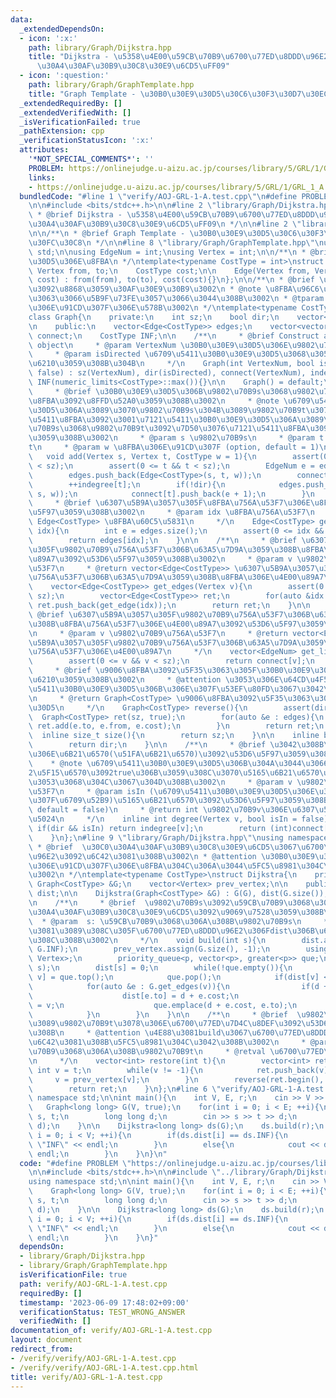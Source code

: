 ```yaml
---
data:
  _extendedDependsOn:
  - icon: ':x:'
    path: library/Graph/Dijkstra.hpp
    title: "Dijkstra - \u5358\u4E00\u59CB\u70B9\u6700\u77ED\u8DDD\u96E2\uFF08\u30C0\
      \u30A4\u30AF\u30B9\u30C8\u30E9\u6CD5\uFF09"
  - icon: ':question:'
    path: library/Graph/GraphTemplate.hpp
    title: "Graph Template - \u30B0\u30E9\u30D5\u30C6\u30F3\u30D7\u30EC\u30FC\u30C8"
  _extendedRequiredBy: []
  _extendedVerifiedWith: []
  _isVerificationFailed: true
  _pathExtension: cpp
  _verificationStatusIcon: ':x:'
  attributes:
    '*NOT_SPECIAL_COMMENTS*': ''
    PROBLEM: https://onlinejudge.u-aizu.ac.jp/courses/library/5/GRL/1/GRL_1_A
    links:
    - https://onlinejudge.u-aizu.ac.jp/courses/library/5/GRL/1/GRL_1_A
  bundledCode: "#line 1 \"verify/AOJ-GRL-1-A.test.cpp\"\n#define PROBLEM \"https://onlinejudge.u-aizu.ac.jp/courses/library/5/GRL/1/GRL_1_A\"\
    \n\n#include <bits/stdc++.h>\n\n#line 2 \"library/Graph/Dijkstra.hpp\"\n\n/**\n\
    \ * @brief Dijkstra - \u5358\u4E00\u59CB\u70B9\u6700\u77ED\u8DDD\u96E2\uFF08\u30C0\
    \u30A4\u30AF\u30B9\u30C8\u30E9\u6CD5\uFF09\n */\n\n#line 2 \"library/Graph/GraphTemplate.hpp\"\
    \n\n/**\n * @brief Graph Template - \u30B0\u30E9\u30D5\u30C6\u30F3\u30D7\u30EC\
    \u30FC\u30C8\n */\n\n#line 8 \"library/Graph/GraphTemplate.hpp\"\nusing namespace\
    \ std;\n\nusing EdgeNum = int;\nusing Vertex = int;\n\n/**\n * @brief \u30B0\u30E9\
    \u30D5\u306E\u8FBA\n */\ntemplate<typename CostType = int>\nstruct Edge{\n   \
    \ Vertex from, to;\n    CostType cost;\n\n    Edge(Vertex from, Vertex to, CostType\
    \ cost) : from(from), to(to), cost(cost){}\n};\n\n/**\n * @brief \u30B0\u30E9\u30D5\
    \u3092\u8868\u3059\u30AF\u30E9\u30B9\u3002\n * @note \u8FBA\u96C6\u5408\u306B\u3088\
    \u3063\u3066\u5B9F\u73FE\u3057\u3066\u3044\u308B\u3002\n * @tparam CostType \u8FBA\
    \u306E\u91CD\u307F\u306E\u578B\u3002\n */\ntemplate<typename CostType = int>\n\
    class Graph{\n    private:\n    int sz;\n    bool dir;\n    vector<int> indegree;\n\
    \n    public:\n    vector<Edge<CostType>> edges;\n    vector<vector<EdgeNum>>\
    \ connect;\n    CostType INF;\n\n    /**\n     * @brief Construct a new Graph\
    \ object\n     * @param VertexNum \u30B0\u30E9\u30D5\u306E\u9802\u70B9\u6570\n\
    \     * @param isDirected \u6709\u5411\u30B0\u30E9\u30D5\u3068\u3057\u3066\u4F5C\
    \u6210\u3059\u308B\u304B\n     */\n    Graph(int VertexNum, bool isDirected =\
    \ false) : sz(VertexNum), dir(isDirected), connect(VertexNum), indegree(VertexNum),\
    \ INF(numeric_limits<CostType>::max()){}\n\n    Graph() = default;\n\n    /**\n\
    \     * @brief \u30B0\u30E9\u30D5\u306B\u9802\u70B9s\u3068\u9802\u70B9t\u9593\u306E\
    \u8FBA\u3092\u8FFD\u52A0\u3059\u308B\u3002\n     * @note \u6709\u5411\u30B0\u30E9\
    \u30D5\u306A\u3089\u3070\u9802\u70B9s\u304B\u3089\u9802\u70B9t\u3078\u306E\u6709\
    \u5411\u8FBA\u3092\u3001\u7121\u5411\u30B0\u30E9\u30D5\u306A\u3089\u3070\u9802\
    \u70B9s\u3068\u9802\u70B9t\u3092\u7D50\u3076\u7121\u5411\u8FBA\u3092\u8FFD\u52A0\
    \u3059\u308B\u3002\n     * @param s \u9802\u70B9s\n     * @param t \u9802\u70B9\
    t\n     * @param w \u8FBA\u306E\u91CD\u307F (option, default = 1)\n     */\n \
    \   void add(Vertex s, Vertex t, CostType w = 1){\n        assert(0 <= s && s\
    \ < sz);\n        assert(0 <= t && t < sz);\n        EdgeNum e = edges.size();\n\
    \        edges.push_back(Edge<CostType>(s, t, w));\n        connect[s].push_back(e);\n\
    \        ++indegree[t];\n        if(!dir){\n            edges.push_back(Edge<CostType>(t,\
    \ s, w));\n            connect[t].push_back(e + 1);\n        }\n    }\n\n    /**\n\
    \     * @brief \u6307\u5B9A\u3057\u305F\u8FBA\u756A\u53F7\u306E\u8FBA\u3092\u53D6\
    \u5F97\u3059\u308B\u3002\n     * @param idx \u8FBA\u756A\u53F7\n     * @return\
    \ Edge<CostType> \u8FBA\u60C5\u5831\n     */\n    Edge<CostType> get_edge(EdgeNum\
    \ idx){\n        int e = edges.size();\n        assert(0 <= idx && idx < e);\n\
    \        return edges[idx];\n    }\n\n    /**\n     * @brief \u6307\u5B9A\u3057\
    \u305F\u9802\u70B9\u756A\u53F7\u306B\u63A5\u7D9A\u3059\u308B\u8FBA\u306E\u4E00\
    \u89A7\u3092\u53D6\u5F97\u3059\u308B\u3002\n     * @param v \u9802\u70B9\u756A\
    \u53F7\n     * @return vector<Edge<CostType>> \u6307\u5B9A\u3057\u305F\u9802\u70B9\
    \u756A\u53F7\u306B\u63A5\u7D9A\u3059\u308B\u8FBA\u306E\u4E00\u89A7\n     */\n\
    \    vector<Edge<CostType>> get_edges(Vertex v){\n        assert(0 <= v && v <\
    \ sz);\n        vector<Edge<CostType>> ret;\n        for(auto &idx : connect[v])\
    \ ret.push_back(get_edge(idx));\n        return ret;\n    }\n\n    /**\n     *\
    \ @brief \u6307\u5B9A\u3057\u305F\u9802\u70B9\u756A\u53F7\u306B\u63A5\u7D9A\u3059\
    \u308B\u8FBA\u756A\u53F7\u306E\u4E00\u89A7\u3092\u53D6\u5F97\u3059\u308B\u3002\
    \n     * @param v \u9802\u70B9\u756A\u53F7\n     * @return vector<EdgeNum> \u6307\
    \u5B9A\u3057\u305F\u9802\u70B9\u756A\u53F7\u306B\u63A5\u7D9A\u3059\u308B\u8FBA\
    \u756A\u53F7\u306E\u4E00\u89A7\n     */\n    vector<EdgeNum> get_list(Vertex v){\n\
    \        assert(0 <= v && v < sz);\n        return connect[v];\n    }\n\n    /**\n\
    \     * @brief \u9006\u8FBA\u3092\u5F35\u3063\u305F\u30B0\u30E9\u30D5\u3092\u4F5C\
    \u6210\u3059\u308B\u3002\n     * @attention \u3053\u306E\u64CD\u4F5C\u306F\u6709\
    \u5411\u30B0\u30E9\u30D5\u306B\u306E\u307F\u53EF\u80FD\u3067\u3042\u308B\u3002\
    \n     * @return Graph<CostType> \u9006\u8FBA\u3092\u5F35\u3063\u305F\u30B0\u30E9\
    \u30D5\n     */\n    Graph<CostType> reverse(){\n        assert(dir);\n      \
    \  Graph<CostType> ret(sz, true);\n        for(auto &e : edges){\n           \
    \ ret.add(e.to, e.from, e.cost);\n        }\n        return ret;\n    }\n\n  \
    \  inline size_t size(){\n        return sz;\n    }\n\n    inline bool directed(){\n\
    \        return dir;\n    }\n\n    /**\n     * @brief \u3042\u308B\u9802\u70B9\
    \u306E\u6B21\u6570(\u51FA\u6B21\u6570)\u3092\u53D6\u5F97\u3059\u308B\u3002\n \
    \    * @note \u6709\u5411\u30B0\u30E9\u30D5\u306B\u304A\u3044\u3066\u3001\u7B2C\
    2\u5F15\u6570\u3092true\u306B\u3059\u308C\u3070\u5165\u6B21\u6570\u3092\u5F97\u308B\
    \u3053\u3068\u304C\u3067\u304D\u308B\u3002\n     * @param v \u9802\u70B9\u756A\
    \u53F7\n     * @param isIn (\u6709\u5411\u30B0\u30E9\u30D5\u306E\u3068\u304D\u306E\
    \u307F\u6709\u52B9)\u5165\u6B21\u6570\u3092\u53D6\u5F97\u3059\u308B\u304B (option,\
    \ default = false)\n     * @return int \u9802\u70B9v\u306E\u6307\u5B9A\u3057\u305F\
    \u5024\n     */\n    inline int degree(Vertex v, bool isIn = false){\n       \
    \ if(dir && isIn) return indegree[v];\n        return (int)connect[v].size();\n\
    \    }\n};\n#line 9 \"library/Graph/Dijkstra.hpp\"\nusing namespace std;\n\n/**\n\
    \ * @brief  \u30C0\u30A4\u30AF\u30B9\u30C8\u30E9\u6CD5\u3067\u6700\u77ED\u8DDD\
    \u96E2\u3092\u6C42\u3081\u308B\u3002\n * @attention \u30B0\u30E9\u30D5\u306B\u8CA0\
    \u306E\u91CD\u307F\u306E\u8FBA\u304C\u306A\u3044\u5FC5\u8981\u304C\u3042\u308B\
    \u3002\n */\ntemplate<typename CostType>\nstruct Dijkstra{\n    private:\n   \
    \ Graph<CostType> &G;\n    vector<Vertex> prev_vertex;\n\n    public:\n    vector<CostType>\
    \ dist;\n\n    Dijkstra(Graph<CostType> &G) : G(G), dist(G.size()), prev_vertex(G.size()){}\n\
    \n    /**\n     * @brief  \u9802\u70B9s\u3092\u59CB\u70B9\u3068\u3057\u3066\u30C0\
    \u30A4\u30AF\u30B9\u30C8\u30E9\u6CD5\u3092\u9069\u7528\u3059\u308B\u3002\n   \
    \  * @param  s: \u59CB\u70B9\u3068\u306A\u308B\u9802\u70B9s\n     * @note   \u6C42\
    \u3081\u3089\u308C\u305F\u6700\u77ED\u8DDD\u96E2\u306Fdist\u306B\u683C\u7D0D\u3055\
    \u308C\u308B\u3002\n     */\n    void build(int s){\n        dist.assign(G.size(),\
    \ G.INF);\n        prev_vertex.assign(G.size(), -1);\n        using p = pair<CostType,\
    \ Vertex>;\n        priority_queue<p, vector<p>, greater<p>> que;\n        que.emplace(0,\
    \ s);\n        dist[s] = 0;\n        while(!que.empty()){\n            auto [d,\
    \ v] = que.top();\n            que.pop();\n            if(dist[v] < d) continue;\n\
    \            for(auto &e : G.get_edges(v)){\n                if(d + e.cost < dist[e.to]){\n\
    \                    dist[e.to] = d + e.cost;\n                    prev_vertex[e.to]\
    \ = v;\n                    que.emplace(d + e.cost, e.to);\n                }\n\
    \            }\n        }\n    }\n\n    /**\n     * @brief  \u9802\u70B9s\u304B\
    \u3089\u9802\u70B9t\u3078\u306E\u6700\u77ED\u7D4C\u8DEF\u3092\u53D6\u5F97\u3059\
    \u308B\n     * @attention \u4E88\u3081build\u3067\u6700\u77ED\u8DDD\u96E2\u3092\
    \u6C42\u3081\u308B\u5FC5\u8981\u304C\u3042\u308B\u3002\n     * @param  t: \u7D42\
    \u70B9\u3068\u306A\u308B\u9802\u70B9t\n     * @retval \u6700\u77ED\u7D4C\u8DEF\
    \n     */\n    vector<int> restore(int t){\n        vector<int> ret;\n       \
    \ int v = t;\n        while(v != -1){\n            ret.push_back(v);\n       \
    \     v = prev_vertex[v];\n        }\n        reverse(ret.begin(), ret.end());\n\
    \        return ret;\n    }\n};\n#line 6 \"verify/AOJ-GRL-1-A.test.cpp\"\n\nusing\
    \ namespace std;\n\nint main(){\n    int V, E, r;\n    cin >> V >> E >> r;\n \
    \   Graph<long long> G(V, true);\n    for(int i = 0; i < E; ++i){\n        int\
    \ s, t;\n        long long d;\n        cin >> s >> t >> d;\n        G.add(s, t,\
    \ d);\n    }\n\n    Dijkstra<long long> ds(G);\n    ds.build(r);\n    for(int\
    \ i = 0; i < V; ++i){\n        if(ds.dist[i] == ds.INF){\n            cout <<\
    \ \"INF\" << endl;\n        }\n        else{\n            cout << ds.dist[i] <<\
    \ endl;\n        }\n    }\n}\n"
  code: "#define PROBLEM \"https://onlinejudge.u-aizu.ac.jp/courses/library/5/GRL/1/GRL_1_A\"\
    \n\n#include <bits/stdc++.h>\n\n#include \"../library/Graph/Dijkstra.hpp\"\n\n\
    using namespace std;\n\nint main(){\n    int V, E, r;\n    cin >> V >> E >> r;\n\
    \    Graph<long long> G(V, true);\n    for(int i = 0; i < E; ++i){\n        int\
    \ s, t;\n        long long d;\n        cin >> s >> t >> d;\n        G.add(s, t,\
    \ d);\n    }\n\n    Dijkstra<long long> ds(G);\n    ds.build(r);\n    for(int\
    \ i = 0; i < V; ++i){\n        if(ds.dist[i] == ds.INF){\n            cout <<\
    \ \"INF\" << endl;\n        }\n        else{\n            cout << ds.dist[i] <<\
    \ endl;\n        }\n    }\n}"
  dependsOn:
  - library/Graph/Dijkstra.hpp
  - library/Graph/GraphTemplate.hpp
  isVerificationFile: true
  path: verify/AOJ-GRL-1-A.test.cpp
  requiredBy: []
  timestamp: '2023-06-09 17:48:02+09:00'
  verificationStatus: TEST_WRONG_ANSWER
  verifiedWith: []
documentation_of: verify/AOJ-GRL-1-A.test.cpp
layout: document
redirect_from:
- /verify/verify/AOJ-GRL-1-A.test.cpp
- /verify/verify/AOJ-GRL-1-A.test.cpp.html
title: verify/AOJ-GRL-1-A.test.cpp
---
```

